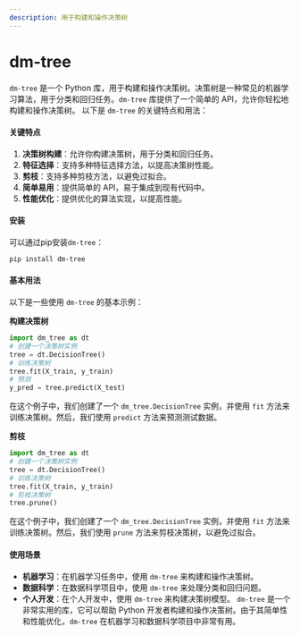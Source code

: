 ```yaml
---
description: 用于构建和操作决策树
---
```


# dm-tree

`dm-tree` 是一个 Python 库，用于构建和操作决策树。决策树是一种常见的机器学习算法，用于分类和回归任务。`dm-tree` 库提供了一个简单的 API，允许你轻松地构建和操作决策树。 以下是 `dm-tree` 的关键特点和用法：

#### 关键特点

1. **决策树构建**：允许你构建决策树，用于分类和回归任务。
2. **特征选择**：支持多种特征选择方法，以提高决策树性能。
3. **剪枝**：支持多种剪枝方法，以避免过拟合。
4. **简单易用**：提供简单的 API，易于集成到现有代码中。
5. **性能优化**：提供优化的算法实现，以提高性能。

#### 安装

可以通过pip安装`dm-tree`：

```bash
pip install dm-tree
```

#### 基本用法

以下是一些使用 `dm-tree` 的基本示例：

**构建决策树**

```python
import dm_tree as dt
# 创建一个决策树实例
tree = dt.DecisionTree()
# 训练决策树
tree.fit(X_train, y_train)
# 预测
y_pred = tree.predict(X_test)
```

在这个例子中，我们创建了一个 `dm_tree.DecisionTree` 实例，并使用 `fit` 方法来训练决策树。然后，我们使用 `predict` 方法来预测测试数据。

**剪枝**

```python
import dm_tree as dt
# 创建一个决策树实例
tree = dt.DecisionTree()
# 训练决策树
tree.fit(X_train, y_train)
# 剪枝决策树
tree.prune()
```

在这个例子中，我们创建了一个 `dm_tree.DecisionTree` 实例，并使用 `fit` 方法来训练决策树。然后，我们使用 `prune` 方法来剪枝决策树，以避免过拟合。

#### 使用场景

* **机器学习**：在机器学习任务中，使用 `dm-tree` 来构建和操作决策树。
* **数据科学**：在数据科学项目中，使用 `dm-tree` 来处理分类和回归问题。
* **个人开发**：在个人开发中，使用 `dm-tree` 来构建决策树模型。 `dm-tree` 是一个非常实用的库，它可以帮助 Python 开发者构建和操作决策树。由于其简单性和性能优化，`dm-tree` 在机器学习和数据科学项目中非常有用。
